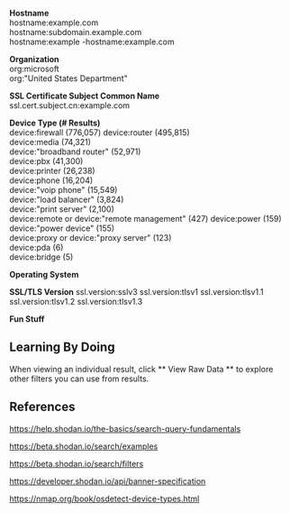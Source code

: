 **Hostname**  
hostname:example.com  
hostname:subdomain.example.com  
hostname:example -hostname:example.com  


**Organization**  
org:microsoft  
org:"United States Department"    


**SSL Certificate Subject Common Name**  
ssl.cert.subject.cn:example.com  


**Device Type (# Results)**  
device:firewall (776,057) 
device:router (495,815)  
device:media (74,321)  
device:"broadband router" (52,971)  
device:pbx (41,300)  
device:printer (26,238)  
device:phone (16,204)  
device:"voip phone" (15,549)  
device:"load balancer" (3,824)  
device:"print server" (2,100)  
device:remote or device:"remote management" (427) 
device:power (159)  
device:"power device" (155)  
device:proxy or device:"proxy server" (123)  
device:pda (6)  
device:bridge (5)  





 




**Operating System**



**SSL/TLS Version**
ssl.version:sslv3
ssl.version:tlsv1
ssl.version:tlsv1.1
ssl.version:tlsv1.2
ssl.version:tlsv1.3




**Fun Stuff**







## Learning By Doing ##
When viewing an individual result, click ** View Raw Data ** to explore other filters you can use from results.

## References ##
https://help.shodan.io/the-basics/search-query-fundamentals

https://beta.shodan.io/search/examples

https://beta.shodan.io/search/filters

https://developer.shodan.io/api/banner-specification

https://nmap.org/book/osdetect-device-types.html
